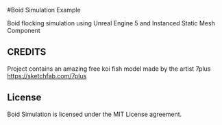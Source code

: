 #Boid Simulation Example

Boid flocking simulation using Unreal Engine 5 and Instanced Static Mesh Component

## CREDITS

Project contains an amazing free koi fish model made by the artist 7plus https://sketchfab.com/7plus

## License

Boid Simulation is licensed under the MIT License agreement.

